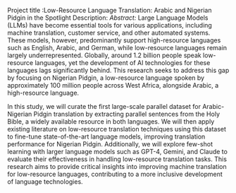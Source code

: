 Project title :Low-Resource Language Translation: Arabic and Nigerian Pidgin in the Spotlight
Description:
*Abstract:*
Large Language Models (LLMs) have become essential tools for various applications, including machine translation, customer service, and other automated systems. These models, however, predominantly support high-resource languages such as English, Arabic, and German, while low-resource languages remain largely underrepresented. Globally, around 1.2 billion people speak low-resource languages, yet the development of AI technologies for these languages lags significantly behind. This research seeks to address this gap by focusing on Nigerian Pidgin, a low-resource language spoken by approximately 100 million people across West Africa, alongside Arabic, a high-resource language.

In this study, we will curate the first large-scale parallel dataset for Arabic-Nigerian Pidgin translation by extracting parallel sentences from the Holy Bible, a widely available resource in both languages. We will then apply existing literature on low-resource translation techniques using this dataset to fine-tune state-of-the-art language models, improving translation performance for Nigerian Pidgin. Additionally, we will explore few-shot learning with larger language models such as GPT-4, Gemini, and Claude to evaluate their effectiveness in handling low-resource translation tasks. This research aims to provide critical insights into improving machine translation for low-resource languages, contributing to a more inclusive development of language technologies.
